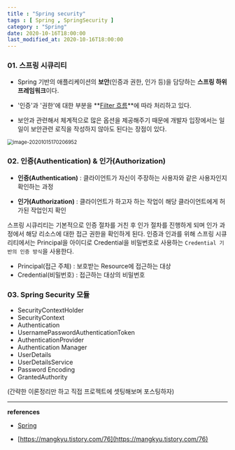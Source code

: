 ```yaml
---
title : "Spring security"
tags : [ Spring , SpringSecurity ]
category : "Spring"
date: 2020-10-16T18:00:00
last_modified_at: 2020-10-16T18:00:00
---
```


### 01. 스프링 시큐리티

- Spring 기반의 애플리케이션의 **보안**(인증과 권한, 인가 등)을 담당하는 **스프링 하위 프레임워크**이다. 

- '인증'과 '권한'에 대한 부분을 **[Filter 흐름](/spring/Filter-interceptor,AOP/)**에 따라 처리하고 있다. 

- 보안과 관련해서 체계적으로 많은 옵션을 제공해주기 때문에 개발자 입장에서는 일일이 보안관련 로직을 작성하지 않아도 된다는 장점이 있다.

<img src="/assets/images/posts/image-20201016173641596.png" class="image-shadow-card" alt="image-20201015170206952" style="zoom:80%;" />



### 02. 인증(Authentication) & 인가(Authorization)

- **인증(Authentication)**  : 클라이언트가 자신이 주장하는 사용자와 같은 사용자인지 확인하는 과정

- **인가(Authorization)** : 클라이언트가 하고자 하는 작업이 해당 클라이언트에게 허가된 작업인지 확인

 스프링 시큐리티는 기본적으로 인증 절차를 거친 후 인가 절차를 진행하게 되며  인가 과정에서 해당 리소스에 대한 접근 권한을 확인하게 된다. 인증과 인과를 위해 스프링 시큐리티에서는 Principal을 아이디로 Credential을 비밀번호로 사용하는 `Credential 기반의 인증 방식`을 사용한다.

- Principal(접근 주체) : 보호받는 Resource에 접근하는 대상
- Credential(비밀번호) : 접근하는 대상의 비밀번호



### 03. Spring Security 모듈

- SecurityContextHolder
- SecurityContext
- Authentication 
- UsernamePasswordAuthenticationToken 
- AuthenticationProvider 
- Authentication Manager
- UserDetails 
- UserDetailsService 
- Password Encoding
- GrantedAuthority 



(간략한 이론정리만 하고 직접 프로젝트에 셋팅해보며 포스팅하자)



---

**references**

- [Spring](https://spring.io/projects/spring-security)

- [https://mangkyu.tistory.com/76](https://mangkyu.tistory.com/76)

